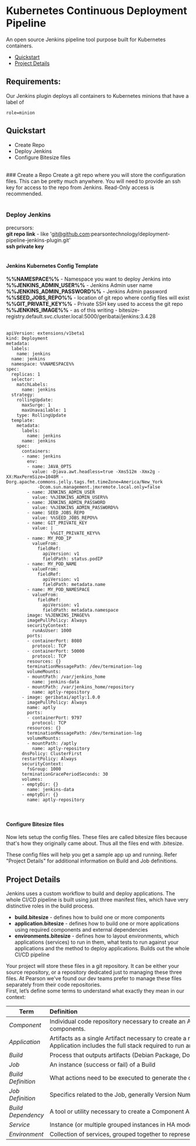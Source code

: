 # Kubernetes Continuous Deployment Pipeline

An open source Jenkins pipeline tool purpose built for Kubernetes containers.

* [Quickstart](#quickstart)
* [Project Details](#details)


## Requirements:
Our Jenkins plugin deploys all containers to Kubernetes minions that have a label of

```
role=minion
```


<a id="quickstart"></a>
## Quickstart

  * Create Repo
  * Deploy Jenkins
  * Configure Bitesize files

<br>
### Create a Repo
Create a git repo where you will store the configuration files. This can be pretty much anywhere. You will need to provide an ssh key for access to the repo from Jenkins. Read-Only access is recommended.
<br><br>

### Deploy Jenkins

precursors:<br>
**git repo link**  - like 'git@github.com:pearsontechnology/deployment-pipeline-jenkins-plugin.git'<br>
**ssh private key**<br><br>

#### Jenkins Kubernetes Config Template

**%%NAMESPACE%%** - Namespace you want to deploy Jenkins into<br>
**%%JENKINS_ADMIN_USER%%** - Jenkins Admin user name<br>
**%%JENKINS_ADMIN_PASSWORD%%** - Jenkins Admin password<br>
**%%SEED_JOBS_REPO%%** - location of git repo where config files will exist<br>
**%%GIT_PRIVATE_KEY%%** - Private SSH key used to access the git repo<br>
**%%JENKINS_IMAGE%%** - as of this writing - bitesize-registry.default.svc.cluster.local:5000/geribatai/jenkins:3.4.28<br><br>


```
apiVersion: extensions/v1beta1
kind: Deployment
metadata:
  labels:
    name: jenkins
  name: jenkins
  namespace: %%NAMESPACE%%
spec:
  replicas: 1
  selector:
    matchLabels:
      name: jenkins
  strategy:
    rollingUpdate:
      maxSurge: 1
      maxUnavailable: 1
    type: RollingUpdate
  template:
    metadata:
      labels:
        name: jenkins
      name: jenkins
    spec:
      containers:
      - name: jenkins
        env:
        - name: JAVA_OPTS
          value: -Djava.awt.headless=true -Xms512m -Xmx2g -XX:MaxPermSize=1048M -Dorg.apache.commons.jelly.tags.fmt.timeZone=America/New_York
            -Dcom.sun.management.jmxremote.local.only=false
        - name: JENKINS_ADMIN_USER
          value: %%JENKINS_ADMIN_USER%%
        - name: JENKINS_ADMIN_PASSWORD
          value: %%JENKINS_ADMIN_PASSWORD%%
        - name: SEED_JOBS_REPO
          value: %%SEED_JOBS_REPO%%
        - name: GIT_PRIVATE_KEY
          value: |
                 %%GIT_PRIVATE_KEY%%
        - name: MY_POD_IP
          valueFrom:
            fieldRef:
              apiVersion: v1
              fieldPath: status.podIP
        - name: MY_POD_NAME
          valueFrom:
            fieldRef:
              apiVersion: v1
              fieldPath: metadata.name
        - name: MY_POD_NAMESPACE
          valueFrom:
            fieldRef:
              apiVersion: v1
              fieldPath: metadata.namespace
        image: %%JENKINS_IMAGE%%
        imagePullPolicy: Always
        securityContext:
          runAsUser: 1000
        ports:
        - containerPort: 8080
          protocol: TCP
        - containerPort: 50000
          protocol: TCP
        resources: {}
        terminationMessagePath: /dev/termination-log
        volumeMounts:
        - mountPath: /var/jenkins_home
          name: jenkins-data
        - mountPath: /var/jenkins_home/repository
          name: aptly-repository
      - image: geribatai/aptly:1.0.0
        imagePullPolicy: Always
        name: aptly
        ports:
        - containerPort: 9797
          protocol: TCP
        resources: {}
        terminationMessagePath: /dev/termination-log
        volumeMounts:
        - mountPath: /aptly
          name: aptly-repository
      dnsPolicy: ClusterFirst
      restartPolicy: Always
      securityContext:
        fsGroup: 1000
      terminationGracePeriodSeconds: 30
      volumes:
      - emptyDir: {}
        name: jenkins-data
      - emptyDir: {}
        name: aptly-repository
```
<br>

#### Configure Bitesize files
Now lets setup the config files. These files are called bitesize files because that's how they originally came about. Thus all the files end with .bitesize.<br>

These config files will help you get a sample app up and running. Refer "Project Details" for additional information on Build and Job definitions.








<a id="details"></a>
## Project Details

Jenkins uses a custom workflow to build and deploy applications. The whole CI/CD pipeline is built using just three manifest files, which have very distinctive roles in the build process.

-   **build.bitesize** - defines how to build one or more components
-   **application.bitesize** - defines how to build one or more
    applications using required components and
    external dependencies
-   **environments.bitesize** - defines how to layout environments,
    which applications (services) to run in them, what tests to run
    against your applications and the method to deploy applications.
    Builds out the whole CI/CD pipeline


Your project will store these files in a git repository. It can be either your source repository, or a repository dedicated just to managing these three files. At Pearson we've found our dev teams prefer to manage these files separately from their code repositories.
<br>
First, let’s define some terms to understand what exactly they mean in our context:

| Term | Definition |
| --- | :--- |
| *Component* | Individual code repository necessary to create an Application. Your application will have one or more internal components. |
| *Application*      | Artifacts as a single Artifact necessary to create a running instance (a collection of components). Application includes the full stack required to run an instance. |
| *Build* | Process that outputs artifacts (Debian Package, Docker Image, etc…) |
| *Job* | An instance (success or fail) of a Build |
| *Build Definition* | What actions need to be executed to generate the output artifact. |
| *Job Definition* | Specifics related to the Job, generally Version Number, Tags, .... |
| *Build Dependency* | A tool or utility necessary to create a Component Artifact. |
| *Service* | Instance (or multiple grouped instances in HA mode) of a running application. |
| *Environment* | Collection of services, grouped together to represent a fully working application stack. |
